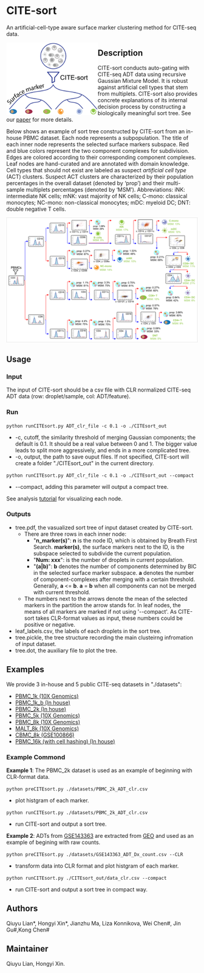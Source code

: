 # CITE-sort

An artificial-cell-type aware surface marker clustering method for CITE-seq data. 

<img src="readme_figs/CITE-sort.png" alt="CITE-sort" style="float:left;zoom:40%;" />

## Description

CITE-sort conducts auto-gating with CITE-seq ADT data using recursive Gaussian Mixture Model. It is robust against artificial cell types that stem from multiplets. CITE-sort also provides concrete explanations of its internal decision process by constructing a biologically meaningful sort tree.  See our [paper](https://academic.oup.com/bioinformatics/article/36/Supplement_1/i542/5870491) for more details. 

Below shows an example of sort tree constructed by CITE-sort from an in-house PBMC dataset. Each node represents a subpopulation. The title of each inner node represents the selected surface markers subspace. Red and blue colors represent the two component complexes for subdivision. Edges are colored according to their corresponding component complexes. Leaf nodes are hand-curated and are annotated with domain knowledge. Cell types that should not exist are labeled as suspect _artificial cell type_ (ACT) clusters. Suspect ACT clusters are characterized by their population percentages in the overall dataset (denoted by ‘prop’) and their multi-sample multiplets percentages (denoted by ‘MSM’). Abbreviations: iNK: intermediate NK cells; mNK: vast majority of NK cells; C-mono: classical monocytes; NC-mono: non-classical monocytes; mDC: myeloid DC; DNT: double negative T cells.

<img src="readme_figs/taxonomy.png" alt="taxonomy" style="zoom:67%;" />

## Usage

### Input

The input of CITE-sort should be a csv file with CLR normalized CITE-seq ADT data (row: droplet/sample, col: ADT/feature). 

### Run

`python runCITEsort.py ADT_clr_file -c 0.1 -o ./CITEsort_out`

- -c, cutoff, the similarity threshold of merging Gaussian components; the default is 0.1. It should be a real value between 0 and 1. The bigger value leads to split more aggressively, and ends in a more complicated tree.
- -o, output, the path to save ouput files. If not specified, CITE-sort will create a folder "./CITEsort_out" in the current directory.

`python runCITEsort.py ADT_clr_file -c 0.1 -o ./CITEsort_out --compact`

- --compact, adding this parameter will output a compact tree. 

See analysis [tutorial](https://github.com/QiuyuLian/CITE-sort/blob/master/AnalysisTutorial.ipynb) for visualizing each node.  

### Outputs

- tree.pdf, the vasualized sort tree of input dataset created by CITE-sort.
  - There are three rows in each inner node:
    - "**n_marker(s)**": **n** is the node ID, which is obtained by Breath First Search. **marker(s)**, the surface markers next to the ID, is the subspace selected to subdivide the current population.
    - "**Num: xxx**": is the number of droplets in current population.
    - "**(a|b)**": **b** denotes the number of components determined by BIC in the selected surface marker subspace. **a** denotes the number of component-complexes after merging with a certain threshold. Generally, **a** <= **b**. **a** = **b** when all components can not be merged with current threshold.
  - The numbers next to the arrows denote the mean of the selected markers in the partition the arrow stands for. In leaf nodes, the means of all markers are marked if not using '--compact'. As CITE-sort takes CLR-format values as input, these numbers could be positive or negative. 
- leaf_labels.csv, the labels of each droplets in the sort tree.
- tree.pickle, the tree structure recording the main clusteirng infromation of input dataset.
- tree.dot, the auxiliary file to plot the tree.

## Examples

We provide 3 in-house and 5 public CITE-seq datasets in "./datasets":

- [PBMC_1k (10X Genomics)](https://support.10xgenomics.com/single-cell-gene-expression/datasets/3.0.0/pbmc_1k_protein_v3)
- [PBMC_1k_b (In house)](https://github.com/QiuyuLian/CITE-sort/tree/master/datasets)
- [PBMC_2k (In house)](https://github.com/QiuyuLian/CITE-sort/tree/master/datasets)
- [PBMC_5k (10X Genomics)](https://support.10xgenomics.com/single-cell-gene-expression/datasets/3.0.2/5k_pbmc_protein_v3)
- [PBMC_8k (10X Genomics)](https://support.10xgenomics.com/single-cell-gene-expression/datasets/3.0.0/pbmc_10k_protein_v3) 
- [MALT_8k (10X Genomics)](https://support.10xgenomics.com/single-cell-gene-expression/datasets/3.0.0/malt_10k_protein_v3)
- [CBMC_8k (GSE100866)](https://www.ncbi.nlm.nih.gov/geo/query/acc.cgi?acc=GSE100866)
- [PBMC_16k (with cell hashing) (In house)](https://github.com/QiuyuLian/CITE-sort/tree/master/datasets)

### Example Commond

**Example 1**: The PBMC_2k dataset is used as an example of beginning with CLR-format data.

`python preCITEsort.py ./datasets/PBMC_2k_ADT_clr.csv `

- plot histgram of each marker.

`python runCITEsort.py ./datasets/PBMC_2k_ADT_clr.csv `

- run CITE-sort and output a sort tree.

**Example 2**: ADTs from [GSE143363](https://github.com/QiuyuLian/CITE-sort/blob/master/datasets) are extracted from [GEO](https://www.ncbi.nlm.nih.gov/geo/query/acc.cgi?acc=GSE143363) and used as an example of begining with  raw counts.

`python preCITEsort.py ./datasets/GSE143363_ADT_Dx_count.csv --CLR `

- transform data into CLR format and plot histgram of each marker.

`python runCITEsort.py ./CITEsort_out/data_clr.csv --compact`

- run CITE-sort and output a sort tree in compact way.

## Authors

Qiuyu Lian\*, Hongyi Xin\*, Jianzhu Ma, Liza Konnikova, Wei Chen\#, Jin Gu\#,Kong Chen\#

## Maintainer

Qiuyu Lian, Hongyi Xin.



